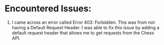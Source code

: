 # Encountered Issues:

1) I came across an error called Error 403: Forbidden. This was from not having a Default Request Header. I was able to fix this issue by adding a default request header that allows me to get requests from the Chess API.
